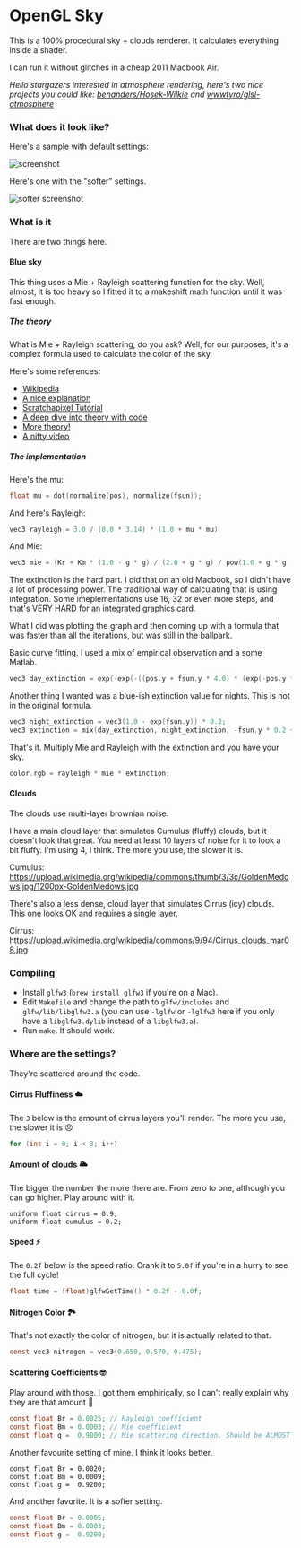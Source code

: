 # OpenGL Sky

This is a 100% procedural sky + clouds renderer. It calculates everything inside a shader.

I can run it without glitches in a cheap 2011 Macbook Air.

*Hello stargazers interested in atmosphere rendering, here's two nice projects you could like: [benanders/Hosek-Wilkie](https://github.com/benanders/Hosek-Wilkie) and [wwwtyro/glsl-atmosphere](https://github.com/wwwtyro/glsl-atmosphere/)*

### What does it look like?

Here's a sample with default settings:

![screenshot](https://user-images.githubusercontent.com/25377830/34966478-1b0da6be-fa43-11e7-97d2-376d92cccc40.png)

Here's one with the "softer" settings.

![softer screenshot](https://user-images.githubusercontent.com/25377830/34967999-ab8331a0-fa4d-11e7-8972-848b924a70e2.png)

### What is it

There are two things here.

#### Blue sky

This thing uses a Mie + Rayleigh scattering function for the sky. Well, almost, it is too heavy so I fitted it to a makeshift math function until it was fast enough.

##### The theory

What is Mie + Rayleigh scattering, do you ask? Well, for our purposes, it's a complex formula used to calculate the color of the sky.

Here's some references:

 - [Wikipedia](https://en.wikipedia.org/wiki/Mie_scattering)
 - [A nice explanation](http://apollo.lsc.vsc.edu/classes/met130/notes/chapter19/rayleigh.html)
 - [Scratchapixel Tutorial](https://www.scratchapixel.com/lessons/procedural-generation-virtual-worlds/simulating-sky/simulating-colors-of-the-sky)
 - [A deep dive into theory with code](https://www.alanzucconi.com/2017/10/10/atmospheric-scattering-3/)
 - [More theory!](http://hyperphysics.phy-astr.gsu.edu/hbase/atmos/blusky.html)
 - [A nifty video](https://www.youtube.com/watch?v=twSg2zbjjnA)

##### The implementation

Here's the mu:

```c
float mu = dot(normalize(pos), normalize(fsun));
```

And here's Rayleigh:

```c
vec3 rayleigh = 3.0 / (8.0 * 3.14) * (1.0 + mu * mu)
```

And Mie:

```c
vec3 mie = (Kr + Km * (1.0 - g * g) / (2.0 + g * g) / pow(1.0 + g * g - 2.0 * g * mu, 1.5)) / (Br + Bm)
```

The extinction is the hard part. I did that on an old Macbook, so I didn't have a lot of processing power. The traditional way of calculating that is using integration. Some imeplementations use 16, 32 or even more steps, and that's VERY HARD for an integrated graphics card.

What I did was plotting the graph and then coming up with a formula that was faster than all the iterations, but was still in the ballpark.

Basic curve fitting. I used a mix of empirical observation and a some Matlab.

```c
vec3 day_extinction = exp(-exp(-((pos.y + fsun.y * 4.0) * (exp(-pos.y * 16.0) + 0.1) / 80.0) / Br) * (exp(-pos.y * 16.0) + 0.1) * Kr / Br) * exp(-pos.y * exp(-pos.y * 8.0 ) * 4.0) * exp(-pos.y * 2.0) * 4.0;
```

Another thing I wanted was a blue-ish extinction value for nights. This is not in the original formula.

```c
vec3 night_extinction = vec3(1.0 - exp(fsun.y)) * 0.2;
vec3 extinction = mix(day_extinction, night_extinction, -fsun.y * 0.2 + 0.5);
```

That's it. Multiply Mie and Rayleigh with the extinction and you have your sky.

```c
color.rgb = rayleigh * mie * extinction;
```

#### Clouds

The clouds use multi-layer brownian noise.

I have a main cloud layer that simulates Cumulus (fluffy) clouds, but it doesn't look that great. You need at least 10 layers of noise for it to look a bit fluffy. I'm using 4, I think. The more you use, the slower it is.

Cumulus: https://upload.wikimedia.org/wikipedia/commons/thumb/3/3c/GoldenMedows.jpg/1200px-GoldenMedows.jpg

There's also a less dense, cloud layer that simulates Cirrus (icy) clouds. This one looks OK and requires a single layer.

Cirrus: https://upload.wikimedia.org/wikipedia/commons/9/94/Cirrus_clouds_mar08.jpg

### Compiling

 - Install `glfw3` (`brew install glfw3` if you're on a Mac).
 - Edit `Makefile` and change the path to `glfw/includes` and `glfw/lib/libglfw3.a` (you can use `-lglfw` or `-lglfw3` here if you only have a `libglfw3.dylib` instead of a `libglfw3.a`).
 - Run `make`. It should work.

### Where are the settings?

They're scattered around the code.

#### Cirrus Fluffiness ☁️

The `3` below is the amount of cirrus layers you'll render. The more you use, the slower it is 😞

```c
for (int i = 0; i < 3; i++)
```

#### Amount of clouds 🌥

The bigger the number the more there are. From zero to one, although you can go higher. Play around with it.

```
uniform float cirrus = 0.9;
uniform float cumulus = 0.2;
```

#### Speed ⚡️

The `0.2f` below is the speed ratio. Crank it to `5.0f` if you're in a hurry to see the full cycle!

```c
float time = (float)glfwGetTime() * 0.2f - 0.0f;
```

#### Nitrogen Color 🏞

That's not exactly the color of nitrogen, but it is actually related to that.

```c
const vec3 nitrogen = vec3(0.650, 0.570, 0.475);
```

#### Scattering Coefficients 🤓

Play around with those. I got them emphirically, so I can't really explain why they are that amount 🤨

```c
const float Br = 0.0025; // Rayleigh coefficient
const float Bm = 0.0003; // Mie coefficient
const float g =  0.9800; // Mie scattering direction. Should be ALMOST 1.0f
```

Another favourite setting of mine. I think it looks better.

```
const float Br = 0.0020;
const float Bm = 0.0009;
const float g =  0.9200;
```

And another favorite. It is a softer setting.

```c
const float Br = 0.0005;
const float Bm = 0.0003;
const float g =  0.9200;
```
